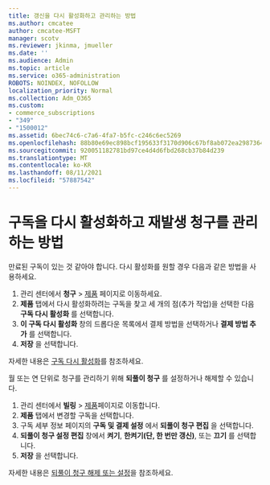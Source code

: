 ```yaml
---
title: 갱신을 다시 활성화하고 관리하는 방법
ms.author: cmcatee
author: cmcatee-MSFT
manager: scotv
ms.reviewer: jkinma, jmueller
ms.date: ''
ms.audience: Admin
ms.topic: article
ms.service: o365-administration
ROBOTS: NOINDEX, NOFOLLOW
localization_priority: Normal
ms.collection: Adm_O365
ms.custom:
- commerce_subscriptions
- "349"
- "1500012"
ms.assetid: 6bec74c6-c7a6-4fa7-b5fc-c246c6ec5269
ms.openlocfilehash: 88b80e69ec898bcf195633f3170d906c67bf8ab072ea2987364d32f750b74462
ms.sourcegitcommit: 920051182781bd97ce4d4d6fbd268cb37b84d239
ms.translationtype: MT
ms.contentlocale: ko-KR
ms.lasthandoff: 08/11/2021
ms.locfileid: "57887542"
---
```

# <a name="how-to-reactivate-a-subscription-and-manage-recurring-billing"></a>구독을 다시 활성화하고 재발생 청구를 관리하는 방법

만료된 구독이 있는 것 같아야 합니다. 다시 활성화를 원할 경우 다음과 같은 방법을 사용하세요.
  
1. 관리 센터에서 **청구** > [제품](https://go.microsoft.com/fwlink/p/?linkid=842054) 페이지로 이동하세요.
2. **제품** 탭에서 다시 활성화하려는 구독을 찾고 세 개의 점(추가 작업)을 선택한 다음 **구독 다시 활성화** 를 선택합니다.
3. **이 구독 다시 활성화** 창의 드롭다운 목록에서 결제 방법을 선택하거나 **결제 방법 추가** 를 선택합니다.
4. **저장** 을 선택합니다.

자세한 내용은 [구독 다시 활성화](https://docs.microsoft.com/microsoft-365/commerce/subscriptions/reactivate-your-subscription)를 참조하세요.

월 또는 연 단위로 청구를 관리하기 위해 **되풀이 청구** 를 설정하거나 해제할 수 있습니다.
  
1. 관리 센터에서 **빌링** > [제품](https://go.microsoft.com/fwlink/p/?linkid=842054)페이지로 이동합니다.
2. **제품** 탭에서 변경할 구독을 선택합니다.
3. 구독 세부 정보 페이지의 **구독 및 결제 설정** 에서 **되풀이 청구 편집** 을 선택합니다.
4. **되풀이 청구 설정 편집** 창에서 **켜기**, **한켜기(단, 한 번만 갱신)**, 또는 **끄기** 를 선택합니다.
5. **저장** 을 선택합니다.

자세한 내용은 [되풀이 청구 해제 또는 설정](https://docs.microsoft.com/microsoft-365/commerce/subscriptions/renew-your-subscription#turn-recurring-billing-off-or-on)을 참조하세요.